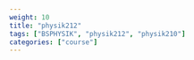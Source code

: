 ```yaml
---
weight: 10
title: "physik212"
tags: ["BSPHYSIK", "physik212", "physik210"]
categories: ["course"]
---
```

